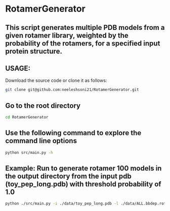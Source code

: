 # RotamerGenerator
## This script generates multiple PDB models from a given rotamer library, weighted by the probability of the rotamers, for a specified input protein structure.

## USAGE:

Download the source code or clone it as follows:
```bash
git clone git@github.com:neeleshsoni21/RotamerGenerator.git
```

## Go to the root directory
```bash
cd RotamerGenerator
```

## Use the following command to explore the command line options
```bash
python src/main.py -h
```

## Example: Run to generate rotamer 100 models in the output directory from the input pdb (toy_pep_long.pdb) with threshold probability of 1.0 
```bash
python ./src/main.py -i ./data/toy_pep_long.pdb -l ./data/ALL.bbdep.rotamers.lib -k 100 -t 1.0 -o ./output/
```

